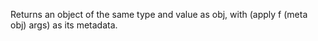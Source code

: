   Returns an object of the same type and value as obj, with
  (apply f (meta obj) args) as its metadata.